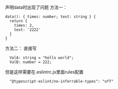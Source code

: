 声明data时出现了问题
方法一：
```
data(): { times: number; text: string } {
  return {
    times: 2,
    text: '2222'
  }
}
```

方法二：
直接写
```
  ValA: string = "hello world";
  ValB: number = 222;
```
但是这样需要在.eslintrc.js里面rules配置
```
  "@typescript-eslint/no-inferrable-types": "off"
```